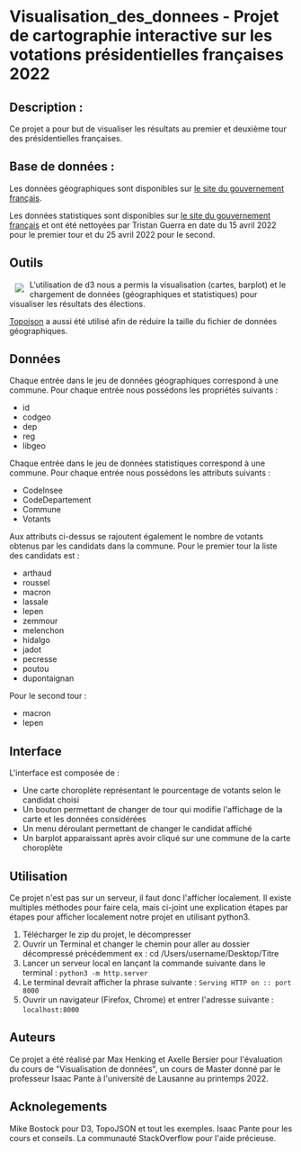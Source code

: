 # Visualisation_des_donnees - Projet de cartographie interactive sur les votations présidentielles françaises 2022
## Description :
Ce projet a pour but de visualiser les résultats au premier et deuxième tour des présidentielles françaises. 





## Base de données :
Les données géographiques sont disponibles sur [le site du gouvernement français](https://www.data.gouv.fr/fr/).

Les données statistiques sont disponibles sur [le site du gouvernement français](https://www.data.gouv.fr/fr/) et ont été nettoyées par Tristan Guerra en date du 15 avril 2022 pour le premier tour et du 25 avril 2022 pour le second. 


## Outils

<a href="https://d3js.org"><img src="https://d3js.org/logo.svg" align="left" hspace="10" vspace="6"></a>

L'utilisation de d3 nous a permis la visualisation (cartes, barplot) et le chargement de données (géographiques et statistiques) pour visualiser les résultats des élections. 

[Topojson](https://github.com/topojson/topojson) a aussi été utilisé afin de réduire la taille du fichier de données géographiques. 

## Données
Chaque entrée dans le jeu de données géographiques correspond à une commune. Pour chaque entrée nous possédons les propriétés suivants :
- id
- codgeo
- dep
- reg
- libgeo

 Chaque entrée dans le jeu de données statistiques correspond à une commune. Pour chaque entrée nous possédons les attributs suivants :
- CodeInsee
- CodeDepartement
- Commune
- Votants

Aux attributs ci-dessus se rajoutent également le nombre de votants obtenus par les candidats dans la commune. Pour le premier tour la liste des candidats est :
- arthaud
- roussel
- macron
- lassale
- lepen
- zemmour
- melenchon
- hidalgo
- jadot
- pecresse
- poutou
- dupontaignan

Pour le second tour :
- macron
- lepen

## Interface
L'interface est composée de :
- Une carte choroplète représentant le pourcentage de votants selon le candidat choisi
- Un bouton permettant de changer de tour qui modifie l'affichage de la carte et les données considérées
- Un menu déroulant permettant de changer le candidat affiché
- Un barplot apparaissant après avoir cliqué sur une commune de la carte choroplète
  
## Utilisation
Ce projet n'est pas sur un serveur, il faut donc l'afficher localement. Il existe multiples méthodes pour faire cela, mais ci-joint une explication étapes par étapes pour afficher localement notre projet en utilisant python3.
1. Télécharger le zip du projet, le décompresser
2. Ouvrir un Terminal et changer le chemin pour aller au dossier décompressé précédemment
ex : cd /Users/username/Desktop/Titre
3. Lancer un serveur local en lançant la commande suivante dans le terminal : `python3 -m http.server`
4. Le terminal devrait afficher la phrase suivante : `Serving HTTP on :: port 8000`
5. Ouvrir un navigateur (Firefox, Chrome) et entrer l'adresse suivante : `localhost:8000`

## Auteurs
Ce projet a été réalisé par Max Henking et Axelle Bersier pour l'évaluation du cours de "Visualisation de données", un cours de Master donné par le professeur Isaac Pante à l'université de Lausanne au printemps 2022.

## Acknolegements
Mike Bostock pour D3, TopoJSON et tout les exemples.
Isaac Pante pour les cours et conseils.
La communauté StackOverflow pour l'aide précieuse.
